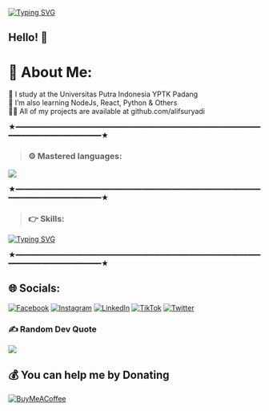 [![Typing SVG](https://readme-typing-svg.demolab.com?font=Unbounded&weight=800&pause=500&width=435&lines=ALIF+SURYADI)](https://git.io/typing-svg)

## Hello! 👋


# 💫 About Me:
🏫 I study at the Universitas Putra Indonesia YPTK Padang<br>🌱 I’m also learning NodeJs, React, Python & Others<br>👨‍💻 All of my projects are available at github.com/alifsuryadi


★━━━━━━━━━━━━━━━━━━━━━━━━━━━━━━━━━━━━━━━━━━━━━━━━━━━━━━━━━━━━━━━━━━━━━━━━━━━━━━━━★

> ### ⚙️ Mastered languages: 

<img src="https://github-readme-stats.vercel.app/api/top-langs/?username=alifsuryadi&layout=compact&theme=tokyonight&langs_count=20"/>


★━━━━━━━━━━━━━━━━━━━━━━━━━━━━━━━━━━━━━━━━━━━━━━━━━━━━━━━━━━━━━━━━━━━━━━━━━━━━━━━━★

> ### 👉 Skills: 
[![Typing SVG](https://readme-typing-svg.herokuapp.com?color=6b34eb&duration=4000&pause=200&lines=Front+End;Back+End;Full+Stack+Developer;Sys+Admin)](https://git.io/typing-svg)

★━━━━━━━━━━━━━━━━━━━━━━━━━━━━━━━━━━━━━━━━━━━━━━━━━━━━━━━━━━━━━━━━━━━━━━━━━━━━━━━━★

## 🌐 Socials:
[![Facebook](https://img.shields.io/badge/Facebook-%231877F2.svg?logo=Facebook&logoColor=white)](https://facebook.com/alifsuryadi15) [![Instagram](https://img.shields.io/badge/Instagram-%23E4405F.svg?logo=Instagram&logoColor=white)](https://instagram.com/alifsuryadi_) [![LinkedIn](https://img.shields.io/badge/LinkedIn-%230077B5.svg?logo=linkedin&logoColor=white)](https://linkedin.com/in/alifsuryadi) [![TikTok](https://img.shields.io/badge/TikTok-%23000000.svg?logo=TikTok&logoColor=white)](https://tiktok.com/@alifsuryadi_) [![Twitter](https://img.shields.io/badge/Twitter-%231DA1F2.svg?logo=Twitter&logoColor=white)](https://twitter.com/alifsuryadi_) 



### ✍️ Random Dev Quote
![](https://quotes-github-readme.vercel.app/api?type=horizontal&theme=tokyonight)


  ## 💰 You can help me by Donating
  [![BuyMeACoffee](https://img.shields.io/badge/Buy%20Me%20a%20Coffee-ffdd00?style=for-the-badge&logo=buy-me-a-coffee&logoColor=black)](https://saweria.co/alifsuryadi) 

